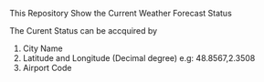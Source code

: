 This Repository Show the Current Weather Forecast Status

The Curent Status can be accquired by

1. City Name
2. Latitude and Longitude (Decimal degree) e.g: 48.8567,2.3508
3. Airport Code
